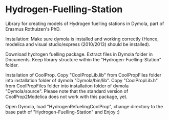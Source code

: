Hydrogen-Fuelling-Station
=========================

Library for creating models of Hydrogen fuelling stations in Dymola, part of Erasmus Rothuizen's PhD. 

Installation:
Make sure dymola is installed and working correctly (Hence, modelica and visual studio/express (2010/2013) should be installed).

Download hydrogen fuelling package.
Extract files in Dymola folder in Documents. Keep library structure within the "Hydrogen-Fuelling-Station" folder. 

Installation of CoolProp.
Copy "CoolPropLib.lib" from CoolPropFiles folder into installation folder of dymola "Dymola/bin/lib".
Copy "CoolPropLib.h" from CoolPropFiles folder into installation folder of dymola "Dymola/source".
Please note that the standard version of CoolProp2Modelica does not work with this package, yet. 

Open Dymola, load "HydrogenRefuelingCoolProp", change directory to the base path of "Hydrogen-Fuelling-Station" and Enjoy :)
